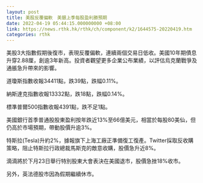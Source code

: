 ```yaml
---
layout: post
title: 美股反覆偏軟　美銀上季每股盈利勝預期
date: 2022-04-19 05:44:15.000000000 +08:00
link: https://news.rthk.hk/rthk/ch/component/k2/1644575-20220419.htm
categories: rthk
---
```


美股3大指數假期後復市，表現反覆偏軟，連續兩個交易日低收。美國10年期債息升穿2.88厘，創逾3年新高。投資者觀望更多企業公布業績，以評估烏克蘭戰爭及通脹急升帶來的影響。

道瓊斯指數收報34411點，跌39點，跌幅0.11%。

納斯達克指數收報13332點，跌18點，跌幅0.14%。

標準普爾500指數收報4391點，跌不足1點。

美國銀行首季普通股股東盈利按年跌近13%至66億美元，相當於每股80美仙，但仍高於市場預期，帶動股價升逾3%。

特斯拉(Tesla)升約2%，據報旗下上海工廠正準備復工復產。Twitter採取反收購策略，阻止特斯拉行政總裁馬斯克的敵意收購，股價急升近8%。

滴滴將於下月23日舉行特別股東大會表決在美國退市，股價急挫18%收市。

另外，英法德股市因為假期繼續休市。
